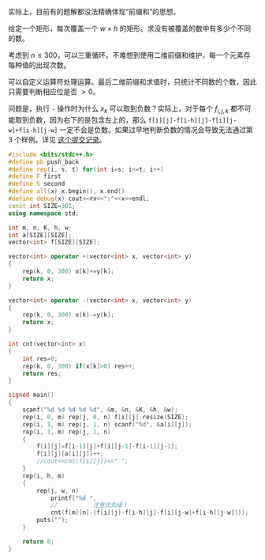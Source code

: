 实际上，目前有的题解都没法精确体现“前缀和”的思想。

给定一个矩形，每次覆盖一个 $w\times h$ 的矩形。求没有被覆盖的数中有多少个不同的数。

考虑到 $n\le 300$，可以三重循环。不难想到使用二维前缀和维护，每一个元素存每种值的出现次数。

可以自定义运算符处理运算。最后二维前缀和求值时，只统计不同数的个数，因此只需要判断相应位是否 $>0$。

问题是，执行 `-` 操作时为什么 $x_k$ 可以取到负数？实际上，对于每个 $f_{i,j,k}$ 都不可能取到负数，因为右下的是包含左上的，那么 `f[i][j]-f[i-h][j]-f[i][j-w]+f[i-h][j-w]` 一定不会是负数。如果过早地判断负数的情况会导致无法通过第 $3$ 个样例。详见 [这个提交记录](https://atcoder.jp/contests/abc278/submissions/36864677)。

```cpp
#include <bits/stdc++.h>
#define pb push_back
#define rep(i, s, t) for(int i=s; i<=t; i++)
#define F first
#define S second
#define all(x) x.begin(), x.end()
#define debug(x) cout<<#x<<":"<<x<<endl;
const int SIZE=301;
using namespace std;

int m, n, K, h, w;
int a[SIZE][SIZE];
vector<int> f[SIZE][SIZE];

vector<int> operator +(vector<int> x, vector<int> y)
{
	rep(k, 0, 300) x[k]+=y[k];
	return x;
}

vector<int> operator -(vector<int> x, vector<int> y)
{
	rep(k, 0, 300) x[k]-=y[k];
	return x;
}

int cnt(vector<int> x)
{
	int res=0;
	rep(k, 0, 300) if(x[k]>0) res++;
	return res;
}

signed main()
{
	scanf("%d %d %d %d %d", &m, &n, &K, &h, &w);
	rep(i, 0, m) rep(j, 0, n) f[i][j].resize(SIZE);
	rep(i, 1, m) rep(j, 1, n) scanf("%d", &a[i][j]);
	rep(i, 1, m) rep(j, 1, n)
	{
		f[i][j]=f[i-1][j]+f[i][j-1]-f[i-1][j-1];
		f[i][j][a[i][j]]++;
		//cout<<cnt(f[i][j])<<" ";
	}
	rep(i, h, m)
	{
		rep(j, w, n)
			printf("%d ",
			//          注意优先级！
			cnt(f[m][n]-(f[i][j]-f[i-h][j]-f[i][j-w]+f[i-h][j-w])));
		puts("");
	}

    return 0;
}
```

